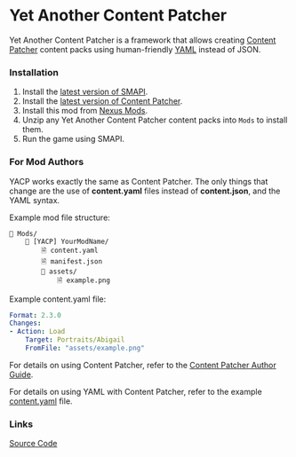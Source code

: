 ﻿# Yet Another Content Patcher

Yet Another Content Patcher is a framework that allows creating [Content Patcher](https://www.nexusmods.com/stardewvalley/mods/1915) content packs using human-friendly [YAML](https://yaml.org/) instead of JSON.

### Installation
1. Install the [latest version of SMAPI](https://smapi.io/).
2. Install the [latest version of Content Patcher](https://www.nexusmods.com/stardewvalley/mods/1915).
3. Install this mod from [Nexus Mods](https://www.nexusmods.com/stardewvalley/mods/0).
4. Unzip any Yet Another Content Patcher content packs into `Mods` to install them.
5. Run the game using SMAPI.


### For Mod Authors
YACP works exactly the same as Content Patcher. The only things that change
are the use of **content.yaml** files instead of **content.json**, and the YAML syntax.

Example mod file structure:
```
📁 Mods/
    📁 [YACP] YourModName/
        🗎 content.yaml
        ﻿﻿🗎 manifest.json
        📁 assets/
            🗎 example.png
```

Example content.yaml file:
```yaml
Format: 2.3.0
Changes:
- Action: Load
    Target: Portraits/Abigail
    FromFile: "assets/example.png"
```

For details on using Content Patcher, refer to the [Content Patcher Author Guide](https://github.com/Pathoschild/StardewMods/blob/stable/ContentPatcher/docs/author-guide.md).

For details on using YAML with Content Patcher, refer to the example [content.yaml](https://github.dev/linkoid/Stardew.YetAnother.ContentPatcher/blob/main/YetAnother.ContentPatcher.Tests.Content/content.yaml) file.


### Links
[Source Code](https://github.com/linkoid/Stardew.YetAnother.ContentPatcher)
